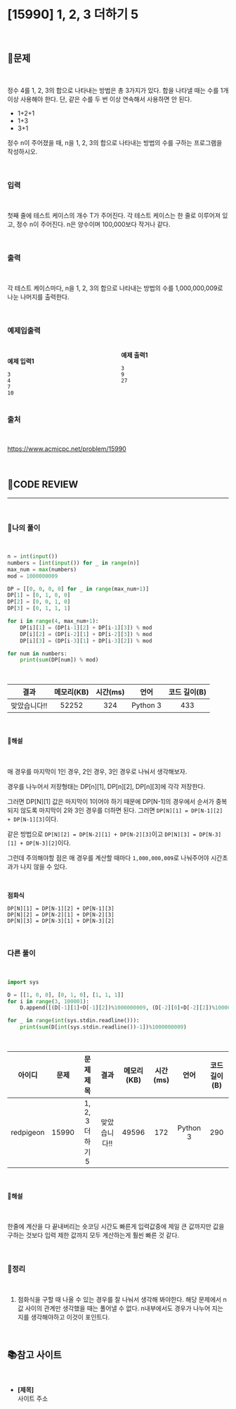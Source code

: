 # [15990] 1, 2, 3 더하기 5

<br/>

## **📝문제**

<br/>

정수 4를 1, 2, 3의 합으로 나타내는 방법은 총 3가지가 있다. 합을 나타낼 때는 수를 1개 이상 사용해야 한다. 단, 같은 수를 두 번 이상 연속해서 사용하면 안 된다.

- 1+2+1
- 1+3
- 3+1

정수 n이 주어졌을 때, n을 1, 2, 3의 합으로 나타내는 방법의 수를 구하는 프로그램을 작성하시오.

<br/>

### **입력**

<br/>

첫째 줄에 테스트 케이스의 개수 T가 주어진다. 각 테스트 케이스는 한 줄로 이루어져 있고, 정수 n이 주어진다. n은 양수이며 100,000보다 작거나 같다.

<br/>

### **출력**

<br/>

각 테스트 케이스마다, n을 1, 2, 3의 합으로 나타내는 방법의 수를 1,000,000,009로 나눈 나머지를 출력한다.

<br/>

### **예제입출력**

<br/>

<div style="column-count:2; ">
  <div>

**예제 입력1**

```
3
4
7
10
```

  </div>
  <div>

**예제 출력1**

```
3
9
27
```

  </div>
</div>

<br/>

### **출처**

<br/>

https://www.acmicpc.net/problem/15990

<br/>

## **🧐CODE REVIEW**
***

<br/>

### **🧾나의 풀이**

<br/>

```python
n = int(input())
numbers = [int(input()) for _ in range(n)]
max_num = max(numbers)
mod = 1000000009

DP = [[0, 0, 0, 0] for _ in range(max_num+1)]
DP[1] = [0, 1, 0, 0]
DP[2] = [0, 0, 1, 0]
DP[3] = [0, 1, 1, 1]

for i in range(4, max_num+1):
    DP[i][1] = (DP[i-1][2] + DP[i-1][3]) % mod
    DP[i][2] = (DP[i-2][1] + DP[i-2][3]) % mod
    DP[i][3] = (DP[i-3][1] + DP[i-3][2]) % mod

for num in numbers:
    print(sum(DP[num]) % mod)
```

<br/>

결과	| 메모리(KB) |	시간(ms) |	언어 |	코드 길이(B)
:----:|:-----:|:-----:|:-----:|:--------:
맞았습니다!! |	52252 |	324 |	Python 3 | 	433

<br/>

#### **📝해설**

<br/>

매 경우를 마지막이 1인 경우, 2인 경우, 3인 경우로 나눠서 생각해보자.

경우를 나누어서 저장형태는 DP[n][1], DP[n][2], DP[n][3]에 각각 저장한다.

그러면 DP[N][1] 값은 마지막이 1이어야 하기 때문에 DP[N-1]의 경우에서 순서가 중복되지 않도록 마지막이 2와 3인 경우를 더하면 된다. 그러면 `DP[N][1] = DP[N-1][2] + DP[N-1][3]`이다.

같은 방법으로 `DP[N][2] = DP[N-2][1] + DP[N-2][3]`이고 `DP[N][3] = DP[N-3][1] + DP[N-3][2]`이다.

그런데 주의해야할 점은 매 경우를 계산할 때마다 `1,000,000,009`로 나눠주어야 시간초과가 나지 않을 수 있다.

<br/>

**점화식**
```
DP[N][1] = DP[N-1][2] + DP[N-1][3]
DP[N][2] = DP[N-2][1] + DP[N-2][3]
DP[N][3] = DP[N-3][1] + DP[N-3][2]
```

<br/>

### **다른 풀이**

<br/>

```python
import sys

D = [[1, 0, 0], [0, 1, 0], [1, 1, 1]]
for i in range(3, 100001):
    D.append([(D[-1][1]+D[-1][2])%1000000009, (D[-2][0]+D[-2][2])%1000000009, (D[-3][0]+D[-3][1])%1000000009])

for _ in range(int(sys.stdin.readline())):
    print(sum(D[int(sys.stdin.readline())-1])%1000000009)
```

<br/>

아이디 |	문제	| 문제 제목 |	결과	| 메모리(KB) |	시간(ms) |	언어 |	코드 길이(B) 
:-----:|:-----:|:---------:|:-----:|:-----:|:-----:|:----:|:--------:
redpigeon |	15990 |	1, 2, 3 더하기 5 |	맞았습니다!! |	49596 |	172 |	Python 3 |	290

<br/>

#### **📝해설**

<br/>

한줄에 계산을 다 끝내버리는 숏코딩 시간도 빠른게 입력값중에 제일 큰 값까지만 값을 구하는 것보다 입력 제한 값까지 모두 계산하는게 훨씬 빠른 것 같다.

<br/>

### **🔖정리**

<br/>

1. 점화식을 구할 때 나올 수 있는 경우를 잘 나눠서 생각해 봐야한다. 해당 문제에서 n값 사이의 관계만 생각했을 때는 풀어낼 수 없다. n내부에서도 경우가 나누어 지는지를 생각해야하고 이것이 포인트다.

<br/>

## 📚참고 사이트

<br/>

- **[제목]**<br/>
사이트 주소